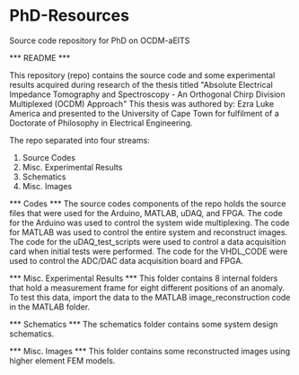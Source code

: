 # PhD-Resources
Source code repository for PhD on OCDM-aEITS

*** README ***

This repository (repo) contains the source code and some experimental results acquired during research of the thesis titled "Absolute Electrical Impedance Tomography and Spectroscopy - An Orthogonal Chirp Division Multiplexed (OCDM) Approach"
This thesis was authored by: Ezra Luke America and presented to the University of Cape Town for fulfilment of a Doctorate of Philosophy in Electrical Engineering.

The repo separated into four streams:
1) Source Codes
2) Misc. Experimental Results
3) Schematics
4) Misc. Images

*** Codes ***
The source codes components of the repo holds the source files that were used for the Arduino, MATLAB, uDAQ, and FPGA.
The code for the Arduino was used to control the system wide multiplexing.
The code for MATLAB was used to control the entire system and reconstruct images.
The code for the uDAQ_test_scripts were used to control a data acquisition card when initial tests were performed.
The code for the VHDL_CODE were used to control the ADC/DAC data acquisition board and FPGA.

*** Misc. Experimental Results ***
This folder contains 8 internal folders that hold a measurement frame for eight different positions of an anomaly.
To test this data, import the data to the MATLAB image_reconstruction code in the MATLAB folder.

*** Schematics ***
The schematics folder contains some system design schematics.

*** Misc. Images ***
This folder contains some reconstructed images using higher element FEM models.
